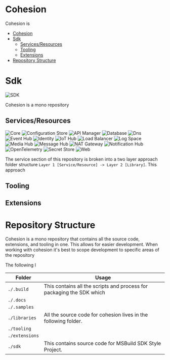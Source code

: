 # Cohesion

Cohesion is 

- [Cohesion](#cohesion)
- [Sdk](#sdk)
  - [Services/Resources](#servicesresources)
  - [Tooling](#tooling)
  - [Extensions](#extensions)
- [Repository Structure](#repository-structure)

# Sdk
![SDK](https://github.com/assimalign/cohesion/actions/workflows/sdk.yml/badge.svg?branch=development)

Cohesion is a mono repository 


## Services/Resources

![Core](https://github.com/assimalign/cohesion/actions/workflows/core.yml/badge.svg?branch=development) 
![Configuration Store](https://github.com/assimalign/cohesion/actions/workflows/configuration-store.yml/badge.svg?branch=development)
![API Manager](https://github.com/assimalign/cohesion/actions/workflows/api-manager.yml/badge.svg?branch=development)
![Database](https://github.com/assimalign/cohesion/actions/workflows/database.yml/badge.svg?branch=development)
![Dns](https://github.com/assimalign/cohesion/actions/workflows/dns.yml/badge.svg?branch=development)
![Event Hub](https://github.com/assimalign/cohesion/actions/workflows/event-hub.yml/badge.svg?branch=development)
![Identity](https://github.com/assimalign/cohesion/actions/workflows/identity.yml/badge.svg?branch=development)
![IoT Hub](https://github.com/assimalign/cohesion/actions/workflows/iot-hub.yml/badge.svg?branch=development)
![Load Balancer](https://github.com/assimalign/cohesion/actions/workflows/load-balancer.yml/badge.svg?branch=development)
![Log Space](https://github.com/assimalign/cohesion/actions/workflows/log-space.yml/badge.svg?branch=development)
![Media Hub](https://github.com/assimalign/cohesion/actions/workflows/media-hub.yml/badge.svg?branch=development)
![Message Hub](https://github.com/assimalign/cohesion/actions/workflows/message-hub.yml/badge.svg?branch=development)
![NAT Gateway](https://github.com/assimalign/cohesion/actions/workflows/nat-gateway.yml/badge.svg?branch=development)
![Notification Hub](https://github.com/assimalign/cohesion/actions/workflows/notification-hub.yml/badge.svg?branch=development)
![OpenTelemetry](https://github.com/assimalign/cohesion/actions/workflows/opentelemetry.yml/badge.svg?branch=development)
![Secret Store](https://github.com/assimalign/cohesion/actions/workflows/secret-store.yml/badge.svg?branch=development)
![Web](https://github.com/assimalign/cohesion/actions/workflows/web.yml/badge.svg?branch=development)

The service section of this repository is broken into a two layer approach folder structure `Layer 1 [Service/Resource] -> Layer 2 [Library]`. This approach

## Tooling

## Extensions

# Repository Structure

Cohesion is a mono repository that contains all the source code, extensions, and tooling in one. This allows for easier development. When working with cohesion it's best to scope development to specific areas of the repository 

The following l

| Folder         | Usage                                                                 |
| -------------- | --------------------------------------------------------------------- |
| `./.build`     | This contains all the scripts and process for packaging the SDK which |
| `./.docs`      |                                                                       |
| `./.samples`   |                                                                       |
| `./libraries`  | All the source code for cohesion lives in the following folder.       |
| `./tooling`    |                                                                       |
| `./extensions` |                                                                       |
| `./sdk`        | This contains source code for MSBuild SDK Style Project.              |

